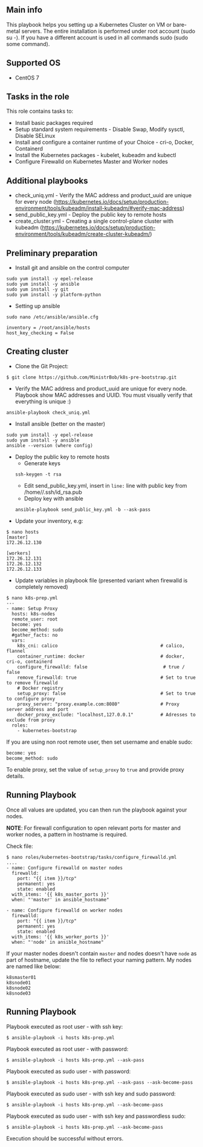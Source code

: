 ## Main info

This playbook helps you setting up a Kubernetes Cluster on VM or bare-metal servers.
The entire installation is performed under root account (sudo su -). If you have a different account is used in all commands sudo (sudo some command).

## Supported OS

- CentOS 7

## Tasks in the role

This role contains tasks to:

- Install basic packages required
- Setup standard system requirements - Disable Swap, Modify sysctl, Disable SELinux
- Install and configure a container runtime of your Choice - cri-o, Docker, Containerd
- Install the Kubernetes packages - kubelet, kubeadm and kubectl
- Configure Firewalld on Kubernetes Master and Worker nodes

## Additional playbooks

- check_uniq.yml - Verify the MAC address and product_uuid are unique for every node (https://kubernetes.io/docs/setup/production-environment/tools/kubeadm/install-kubeadm/#verify-mac-address)
- send_public_key.yml - Deploy the public key to remote hosts
- create_cluster.yml - Creating a single control-plane cluster with kubeadm (https://kubernetes.io/docs/setup/production-environment/tools/kubeadm/create-cluster-kubeadm/)

## Preliminary preparation

- Install git and ansible on the control computer
```
sudo yum install -y epel-release
sudo yum install -y ansible
sudo yum install -y git
sudo yum install -y platform-python
```

- Setting up ansible
```
sudo nano /etc/ansible/ansible.cfg
```

```
inventory = /root/ansible/hosts
host_key_checking = False
```

## Creating cluster

- Clone the Git Project:
```
$ git clone https://github.com/MinistrBob/k8s-pre-bootstrap.git
```

- Verify the MAC address and product_uuid are unique for every node. 
Playbook show MAC addresses and UUID. You must visually verify that everything is unique :)  
```
ansible-playbook check_uniq.yml
```
- Install ansible (better on the master)
```
sudo yum install -y epel-release
sudo yum install -y ansible
ansible --version (where config)
```

* Deploy the public key to remote hosts
    - Generate keys
    ```
    ssh-keygen -t rsa
    ```
    - Edit send_public_key.yml, insert in ```line:``` line with public key from /home/<user>/.ssh/id_rsa.pub
    - Deploy key with ansible
    ```
    ansible-playbook send_public_key.yml -b --ask-pass
    ```

- Update your inventory, e.g:
```
$ nano hosts
[master]
172.26.12.130

[workers]
172.26.12.131
172.26.12.132
172.26.12.133

```

- Update variables in playbook file (presented variant when firewalld is completely removed)
```
$ nano k8s-prep.yml
---
- name: Setup Proxy
  hosts: k8s-nodes
  remote_user: root
  become: yes
  become_method: sudo
  #gather_facts: no
  vars:
    k8s_cni: calico                                      # calico, flannel
    container_runtime: docker                            # docker, cri-o, containerd
    configure_firewalld: false                            # true / false
    remove_firewalld: true                               # Set to true to remove firewalld	
    # Docker registry
    setup_proxy: false                                   # Set to true to configure proxy
    proxy_server: "proxy.example.com:8080"               # Proxy server address and port
    docker_proxy_exclude: "localhost,127.0.0.1"          # Adresses to exclude from proxy
  roles:
    - kubernetes-bootstrap
```

If you are using non root remote user, then set username and enable sudo:
```
become: yes
become_method: sudo
```

To enable proxy, set the value of `setup_proxy` to `true` and provide proxy details.

## Running Playbook

Once all values are updated, you can then run the playbook against your nodes.

**NOTE**: For firewall configuration to open relevant ports for master and worker nodes, a pattern in hostname is required.

Check file:
```
$ nano roles/kubernetes-bootstrap/tasks/configure_firewalld.yml
....
- name: Configure firewalld on master nodes
  firewalld:
    port: "{{ item }}/tcp"
    permanent: yes
    state: enabled
  with_items: '{{ k8s_master_ports }}'
  when: "'master' in ansible_hostname"

- name: Configure firewalld on worker nodes
  firewalld:
    port: "{{ item }}/tcp"
    permanent: yes
    state: enabled
  with_items: '{{ k8s_worker_ports }}'
  when: "'node' in ansible_hostname"
```

If your master nodes doesn't contain `master` and nodes doesn't have `node` as part of hostname, update the file to reflect your naming pattern. My nodes are named like below:
```
k8smaster01
k8snode01
k8snode02
k8snode03
```

## Running Playbook

Playbook executed as root user - with ssh key:
```
$ ansible-playbook -i hosts k8s-prep.yml
```

Playbook executed as root user - with password:
```
$ ansible-playbook -i hosts k8s-prep.yml --ask-pass
```

Playbook executed as sudo user - with password:
```
$ ansible-playbook -i hosts k8s-prep.yml --ask-pass --ask-become-pass
```

Playbook executed as sudo user - with ssh key and sudo password:
```
$ ansible-playbook -i hosts k8s-prep.yml --ask-become-pass
```

Playbook executed as sudo user - with ssh key and passwordless sudo:
```
$ ansible-playbook -i hosts k8s-prep.yml --ask-become-pass
```

Execution should be successful without errors.
